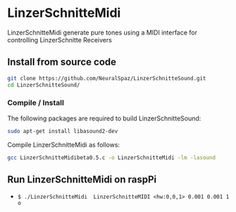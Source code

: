 # LinzerSchnitteMidi

LinzerSchnitteMidi generate pure tones using a MIDI interface for controlling LinzerSchnitte Receivers

## Install from source code


```bash
git clone https://github.com/NeuralSpaz/LinzerSchnitteSound.git
cd LinzerSchnitteSound/
```

### Compile / Install

The following packages are required to build LinzerSchnitteSound:

```bash
sudo apt-get install libasound2-dev
```

Compile LinzerSchnitteMidi as follows:

```bash
gcc LinzerSchnitteMidibeta0.5.c -o LinzerSchnitteMidi -lm -lasound
```

## Run LinzerSchnitteMidi on raspPi

 * ``` $ ./LinzerSchnitteMidi  LinzerSchnitteMIDI <hw:0,0,1> 0.001 0.001 1 o ```



